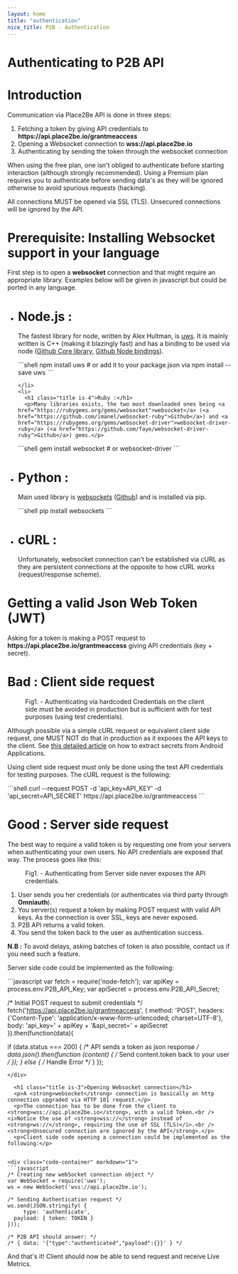 ```yaml
---
layout: home
title: "authentication"
nice_title: P2B - Authentication
---
```


<h1 class="title is-1">Authenticating to P2B API</h1>
<div class="content doc-content">
  <h1 class="title is-3">Introduction</h1>
  <p>Communication via Place2Be API is done in three steps:</p>
  <ol>
    <li>Fetching a token by giving API credentials to <strong>https://api.place2be.io/grantmeaccess</strong></li>
    <li>Opening a Websocket connection to <strong>wss://api.place2be.io</strong></li>
    <li>Authenticating by sending the token through the websocket connection</li>
  </ol>
  <p>When using the free plan, one isn't obliged to authenticate before starting interaction (although strongly recommended). Using a Premium plan requires you to authenticate before sending data's as they will be ignored otherwise to avoid spurious requests (hacking).</p>

  <p>All connections MUST be opened via SSL (TLS). Unsecured connections will be ignored by the API.</p>




  <h1 class="title is-3">Prerequisite: Installing Websocket support in your language</h1>
  <p>First step is to open a <strong>websocket</strong> connection and that might require an appropriate library. Examples below will be given in javascript but could be ported in any language.</p>
  <ul>
    <li>
      <h1 class="title is-4">Node.js :</h1>
      <p>The fastest library for node, written by Alex Hultman, is <a href="https://www.npmjs.com/package/uws">uws</a>. It is mainly written is C++ (making it blazingly fast) and has a binding to be used via node (<a href="https://github.com/uNetworking/uWebSockets">Github Core library</a>, <a href="https://github.com/uNetworking/bindings">Github Node bindings</a>).</p>

<div class="code-container" markdown="1">
```shell
npm install uws
# or add it to your package.json via
npm install --save uws
```
</div>

    </li>
    <li>
      <h1 class="title is-4">Ruby :</h1>
      <p>Many libraries exists, the two most downloaded ones being <a href="https://rubygems.org/gems/websocket">websocket</a> (<a href="https://github.com/imanel/websocket-ruby">Github</a>) and <a href="https://rubygems.org/gems/websocket-driver">websocket-driver-ruby</a> (<a href="https://github.com/faye/websocket-driver-ruby">Github</a>) gems.</p>

<div class="code-container" markdown="1">
```shell
gem install websocket # or websocket-driver
```
</div>
    </li>
    <li>
       <h1 class="title is-4">Python :</h1>
      <p>Main used library is <a href="https://pypi.python.org/pypi/websockets">websockets</a> (<a href="https://github.com/aaugustin/websockets">Github</a>) and is installed via pip.</p>

<div class="code-container" markdown="1">
```shell
pip install websockets
```
</div>
    </li>
    <li>
      <h1 class="title is-4">cURL :</h1>
      <p>Unfortunately, websocket connection can't be established via cURL as they are persistent connections at the opposite to how cURL works (request/response scheme).</p>
    </li>
  </ul>




  <h1 class="title is-3">Getting a valid Json Web Token (JWT)</h1>
  <p>Asking for a token is making a POST request to <strong>https://api.place2be.io/grantmeaccess</strong> giving API credentials (key + secret).</p>

  <h1 class="title is-4">Bad : Client side request</h1>
  
  <figure class="image has-text-centered figure-printscreen">
    <img class="is-hcentered is-large" src="{{ site.baseurl }}/assets/images/authentication/authentication_bad.png" alt=""/>
    <figcaption class="is-hcentered">Fig1. - Authenticating via hardcoded Credentials on the client side must be avoided in production but is sufficient with for test purposes (using test credentials).</figcaption>
  </figure>
  <p>Although possible via a simple cURL request or equivalent client side request, one MUST NOT do that in production as it exposes the API keys to the client. See <a href="https://rammic.github.io/2015/07/28/hiding-secrets-in-android-apps/">this detailed article</a> on how to extract secrets from Android Applications.</p>

  <p>Using client side request must only be done using the test API credentials for testing purposes. The cURL request is the following:</p>

<div class="code-container" markdown="1">
```shell
curl --request POST -d 'api_key=API_KEY' -d 'api_secret=API_SECRET' https://api.place2be.io/grantmeaccess
```
</div>


  <h1 class="title is-4">Good : Server side request</h1>
  <p>The best way to require a valid token is by requesting one from your servers when authenticating your own users. No API credentials are exposed that way. The process goes like this:</p>

  <figure class="image has-text-centered figure-printscreen">
    <img class="is-hcentered is-large" src="{{ site.baseurl }}/assets/images/authentication/authentication_good.png" alt=""/>
    <figcaption class="is-hcentered">Fig1. - Authenticating from Server side never exposes the API credentials.</figcaption>
  </figure>

  <ol>
    <li>User sends you her credentials (or authenticates via third party through <strong>Omniauth</strong>).</li>
    <li>You server(s) request a token by making POST request with valid API keys. As the connection is over SSL, keys are never exposed.</li>
    <li>P2B API returns a valid token.</li>
    <li>You send the token back to the user as authentication success.</li>
  </ol>

  <p><strong>N.B :</strong> To avoid delays, asking batches of token is also possible, contact us if you need such a feature.</p>
  
  <p>Server side code could be implemented as the following:</p>

<div class="code-container" markdown="1">
```javascript
var fetch     = require('node-fetch');
var apiKey    = process.env.P2B_API_Key;
var apiSecret = process.env.P2B_API_Secret;

/* Initial POST request to submit credentials */
fetch('https://api.place2be.io/grantmeaccess', {
  method: 'POST',
  headers: {'Content-Type': 'application/x-www-form-urlencoded; charset=UTF-8'},
  body: 'api_key=' + apiKey + '&api_secret=' + apiSecret
}).then(function(data){

  if (data.status === 200) {
    /* API sends a token as json response */
    data.json().then(function (content) {
      /* Send content.token back to your user */
    });
  } else {
    /* Handle Error */
  }
});
```
</div>

  <h1 class="title is-3">Opening Websocket connection</h1>
  <p>A <strong>websocket</strong> connection is basically an http connection upgraded via HTTP 101 request.</p>
  <p>The connection has to be done from the client to <strong>wss://api.place2be.io</strong>, with a valid Token.<br /><i>Notice the use of <strong>wss://</strong> instead of <strong>ws://</strong>, requiring the use of SSL (TLS)</i>.<br /><strong>Unsecured connection are ignored by the API</strong>.</p>
  <p>Client side code opening a connection could be implemented as the following:</p>


<div class="code-container" markdown="1">
```javascript
/* Creating new webSocket connection object */
var WebSocket = require('uws');
ws = new WebSocket('wss://api.place2be.io');

/* Sending Authentication request */
ws.send(JSON.stringify( {
     type: 'authenticate',
  payload: { token: TOKEN }
}));

/* P2B API should answer: */
/* { data: '{"type":"authenticated","payload":{}}' } */
```
</div>

  <p>And that's it! Client should now be able to send request and receive Live Metrics.</p>
</div>
